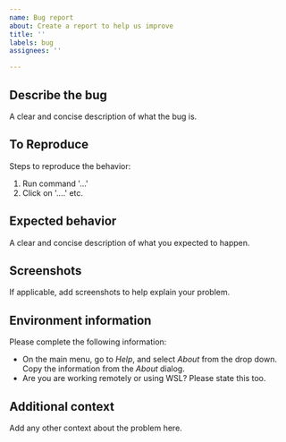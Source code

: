 ```yaml
---
name: Bug report
about: Create a report to help us improve
title: ''
labels: bug
assignees: ''

---
```


## Describe the bug

A clear and concise description of what the bug is.

## To Reproduce

Steps to reproduce the behavior:
1. Run command '...'
2. Click on '....' etc.

## Expected behavior

A clear and concise description of what you expected to happen.

## Screenshots

If applicable, add screenshots to help explain your problem.

## Environment information

Please complete the following information:
- On the main menu, go to *Help*, and select *About* from the drop down. Copy the information from the *About* dialog.
- Are you are working remotely or using WSL? Please state this too.

## Additional context

Add any other context about the problem here.
